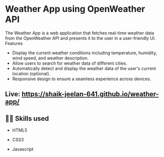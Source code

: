 # Weather App using OpenWeather API
The Weather App is a web application that fetches real-time weather data from the OpenWeather API and presents it to the user in a user-friendly UI. Features

- Display the current weather conditions including temperature, humidity, wind speed, and weather description.
- Allow users to search for weather data of different cities.
- Automatically detect and display the weather data of the user's current location (optional).
- Responsive design to ensure a seamless experience across devices.

## <p>Live: <a style=" text-decoration:none;" href="https://shaik-jeelan-641.github.io/weather-app/">https://shaik-jeelan-641.github.io/weather-app/</a></p>
## 👩‍💻 Skills used
- HTML5

- CSS3
  
- Javascript
